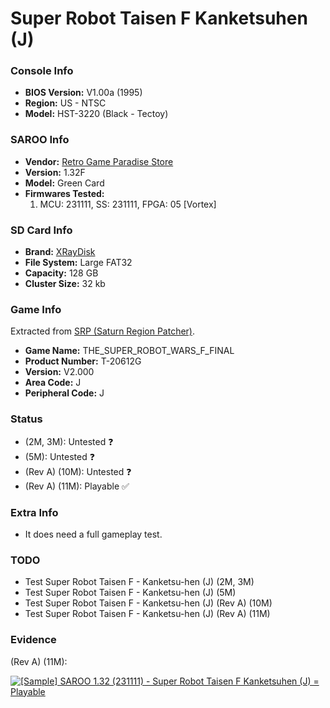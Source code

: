 # Super Robot Taisen F Kanketsuhen (J)

### Console Info

- <b>BIOS Version:</b> V1.00a (1995)
- <b>Region:</b> US - NTSC
- <b>Model:</b> HST-3220 (Black - Tectoy)

### SAROO Info

- <b>Vendor:</b> [Retro Game Paradise Store](https://s.click.aliexpress.com/e/_DlCqvfB)
- <b>Version:</b> 1.32F
- <b>Model:</b> Green Card
- <b>Firmwares Tested:</b>
  1. MCU: 231111, SS: 231111, FPGA: 05 [Vortex]

### SD Card Info

- <b>Brand:</b> [XRayDisk](https://s.click.aliexpress.com/e/_DFQnFSH)
- <b>File System:</b> Large FAT32
- <b>Capacity:</b> 128 GB
- <b>Cluster Size:</b> 32 kb

### Game Info

Extracted from [SRP (Saturn Region Patcher)](https://segaxtreme.net/resources/saturn-region-patcher.81/download).

- <b>Game Name:</b> THE_SUPER_ROBOT_WARS_F_FINAL
- <b>Product Number:</b> T-20612G
- <b>Version:</b> V2.000
- <b>Area Code:</b> J
- <b>Peripheral Code:</b> J

### Status

- (2M, 3M): Untested :question:
- (5M): Untested :question:
- (Rev A) (10M): Untested :question:
- (Rev A) (11M): Playable :white_check_mark:

### Extra Info

- It does need a full gameplay test.

### TODO

- Test Super Robot Taisen F - Kanketsu-hen (J) (2M, 3M)
- Test Super Robot Taisen F - Kanketsu-hen (J) (5M)
- Test Super Robot Taisen F - Kanketsu-hen (J) (Rev A) (10M)
- Test Super Robot Taisen F - Kanketsu-hen (J) (Rev A) (11M)

### Evidence

(Rev A) (11M):

[![[Sample] SAROO 1.32 (231111) - Super Robot Taisen F Kanketsuhen (J) = Playable](https://img.youtube.com/vi/hk0yGuqSPlI/0.jpg)](https://www.youtube.com/watch?v=hk0yGuqSPlI)
